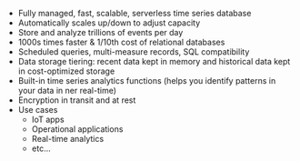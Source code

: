 - Fully managed, fast, scalable, serverless time series database
- Automatically scales up/down to adjust capacity
- Store and analyze trillions of events per day
- 1000s times faster & 1/10th cost of relational databases
- Scheduled queries, multi-measure records, SQL compatibility
- Data storage tiering: recent data kept in memory and historical data kept in cost-optimized storage
- Built-in time series analytics functions (helps you identify patterns in your data in ner real-time)
- Encryption in transit and at rest
- Use cases
	- IoT apps
	- Operational applications
	- Real-time analytics
	- etc...